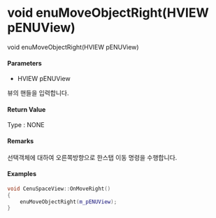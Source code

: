 # void enuMoveObjectRight\(HVIEW pENUView\)

void enuMoveObjectRight\(HVIEW pENUView\)

#### Parameters

* HVIEW pENUView

뷰의 핸들을 입력합니다.

#### Return Value

Type : NONE

#### Remarks

선택객체에 대하여 오른쪽방향으로 한스탭 이동 명령을 수행합니다.

#### Examples

```cpp
void CenuSpaceView::OnMoveRight()
{
	enuMoveObjectRight(m_pENUView);
}
```



